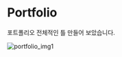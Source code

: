 # Portfolio
포트폴리오 전체적인 틀 만들어 보았습니다.

![portfolio_img1](https://user-images.githubusercontent.com/61913417/115829060-78baad80-a449-11eb-934b-41e5ad30a580.png)

